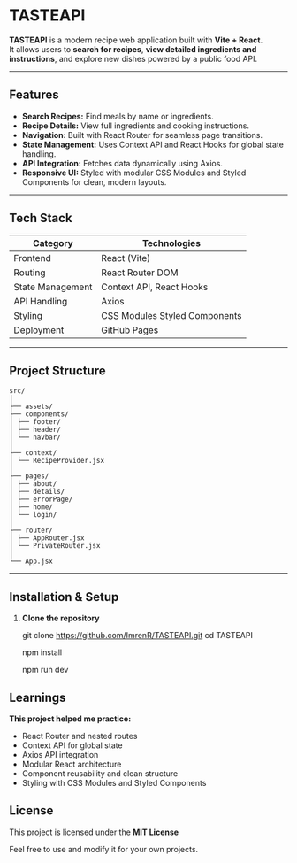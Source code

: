 # TASTEAPI

**TASTEAPI** is a modern recipe web application built with **Vite + React**.  
It allows users to **search for recipes**, **view detailed ingredients and instructions**, and explore new dishes powered by a public food API.  

---

##  Features

- **Search Recipes:** Find meals by name or ingredients.  
- **Recipe Details:** View full ingredients and cooking instructions.  
- **Navigation:** Built with React Router for seamless page transitions.  
- **State Management:** Uses Context API and React Hooks for global state handling.  
- **API Integration:** Fetches data dynamically using Axios.  
- **Responsive UI:** Styled with modular CSS Modules and Styled Components for clean, modern layouts.  

---

## Tech Stack

| Category | Technologies |
|-----------|---------------|
| Frontend | React (Vite) |
| Routing | React Router DOM |
| State Management | Context API, React Hooks |
| API Handling | Axios |
| Styling | CSS Modules Styled Components |
| Deployment | GitHub Pages |

---

##  Project Structure
```
src/
│
├── assets/ 
├── components/ 
│ ├── footer/
│ ├── header/
│ └── navbar/
│
├── context/
│ └── RecipeProvider.jsx 
│
├── pages/ 
│ ├── about/
│ ├── details/
│ ├── errorPage/
│ ├── home/
│ └── login/
│
├── router/
│ ├── AppRouter.jsx
│ └── PrivateRouter.jsx
│
└── App.jsx 
```


---

## Installation & Setup

1. **Clone the repository**

   git clone https://github.com/ImrenR/TASTEAPI.git
   cd TASTEAPI

   npm install 

   npm run dev

## Learnings

**This project helped me practice:**
- React Router and nested routes
- Context API for global state
- Axios API integration
- Modular React architecture
- Component reusability and clean structure
- Styling with CSS Modules and Styled Components

##  License

This project is licensed under the **MIT License**

Feel free to use and modify it for your own projects.